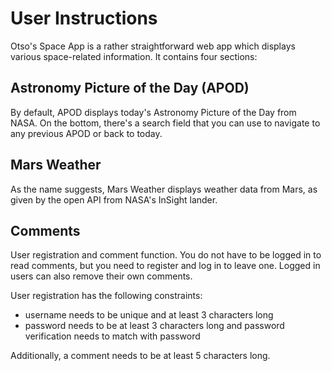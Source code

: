 # User Instructions

Otso's Space App is a rather straightforward web app which displays various space-related information. It contains four sections:

## Astronomy Picture of the Day (APOD)
By default, APOD displays today's Astronomy Picture of the Day from NASA. On the bottom, there's a search field that you can use to navigate to any previous APOD or back to today.

## Mars Weather
As the name suggests, Mars Weather displays weather data from Mars, as given by the open API from NASA's InSight lander.

## Comments
User registration and comment function. You do not have to be logged in to read comments, but you need to register and log in to leave one. Logged in users can also remove their own comments.

User registration has the following constraints:
* username needs to be unique and at least 3 characters long
* password needs to be at least 3 characters long and password verification needs to match with password

Additionally, a comment needs to be at least 5 characters long.